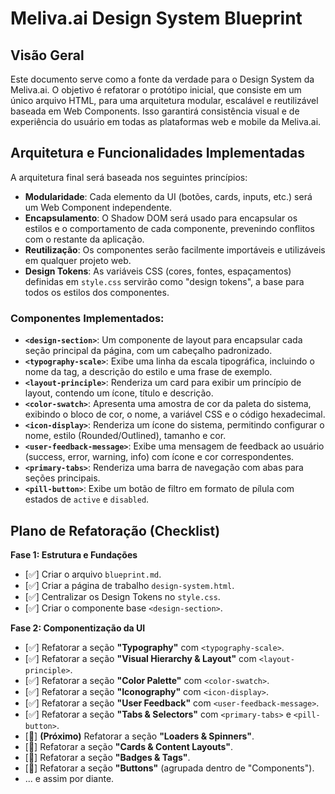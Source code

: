 # Meliva.ai Design System Blueprint

## Visão Geral

Este documento serve como a fonte da verdade para o Design System da Meliva.ai. O objetivo é refatorar o protótipo inicial, que consiste em um único arquivo HTML, para uma arquitetura modular, escalável e reutilizável baseada em Web Components. Isso garantirá consistência visual e de experiência do usuário em todas as plataformas web e mobile da Meliva.ai.

## Arquitetura e Funcionalidades Implementadas

A arquitetura final será baseada nos seguintes princípios:

*   **Modularidade**: Cada elemento da UI (botões, cards, inputs, etc.) será um Web Component independente.
*   **Encapsulamento**: O Shadow DOM será usado para encapsular os estilos e o comportamento de cada componente, prevenindo conflitos com o restante da aplicação.
*   **Reutilização**: Os componentes serão facilmente importáveis e utilizáveis em qualquer projeto web.
*   **Design Tokens**: As variáveis CSS (cores, fontes, espaçamentos) definidas em `style.css` servirão como "design tokens", a base para todos os estilos dos componentes.

### Componentes Implementados:

*   **`<design-section>`**: Um componente de layout para encapsular cada seção principal da página, com um cabeçalho padronizado.
*   **`<typography-scale>`**: Exibe uma linha da escala tipográfica, incluindo o nome da tag, a descrição do estilo e uma frase de exemplo.
*   **`<layout-principle>`**: Renderiza um card para exibir um princípio de layout, contendo um ícone, título e descrição.
*   **`<color-swatch>`**: Apresenta uma amostra de cor da paleta do sistema, exibindo o bloco de cor, o nome, a variável CSS e o código hexadecimal.
*   **`<icon-display>`**: Renderiza um ícone do sistema, permitindo configurar o nome, estilo (Rounded/Outlined), tamanho e cor.
*   **`<user-feedback-message>`**: Exibe uma mensagem de feedback ao usuário (success, error, warning, info) com ícone e cor correspondentes.
*   **`<primary-tabs>`**: Renderiza uma barra de navegação com abas para seções principais.
*   **`<pill-button>`**: Exibe um botão de filtro em formato de pílula com estados de `active` e `disabled`.

## Plano de Refatoração (Checklist)

**Fase 1: Estrutura e Fundações**
*   [✅] Criar o arquivo `blueprint.md`.
*   [✅] Criar a página de trabalho `design-system.html`.
*   [✅] Centralizar os Design Tokens no `style.css`.
*   [✅] Criar o componente base `<design-section>`.

**Fase 2: Componentização da UI**
*   [✅] Refatorar a seção **"Typography"** com `<typography-scale>`.
*   [✅] Refatorar a seção **"Visual Hierarchy & Layout"** com `<layout-principle>`.
*   [✅] Refatorar a seção **"Color Palette"** com `<color-swatch>`.
*   [✅] Refatorar a seção **"Iconography"** com `<icon-display>`.
*   [✅] Refatorar a seção **"User Feedback"** com `<user-feedback-message>`.
*   [✅] Refatorar a seção **"Tabs & Selectors"** com `<primary-tabs>` e `<pill-button>`.
*   [🔲] **(Próximo)** Refatorar a seção **"Loaders & Spinners"**.
*   [🔲] Refatorar a seção **"Cards & Content Layouts"**.
*   [🔲] Refatorar a seção **"Badges & Tags"**.
*   [🔲] Refatorar a seção **"Buttons"** (agrupada dentro de "Components").
*   ... e assim por diante.
